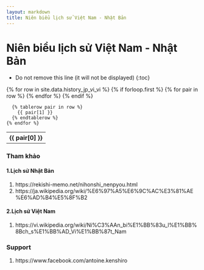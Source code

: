 ```yaml
---
layout: markdown
title: Niên biểu lịch sử Việt Nam - Nhật Bản
---
```

<h1 class="text-center">Niên biểu lịch sử Việt Nam - Nhật Bản</h1>

* Do not remove this line (it will not be displayed)
{:toc}

<div>
  <table class="table">
    {% for row in site.data.history_jp_vi_vi %}
      {% if forloop.first %}
      <tr>
        {% for pair in row %}
          <th scope="col">{{ pair[0] }}</th>
        {% endfor %}
      </tr>
      {% endif %}

      {% tablerow pair in row %}
        {{ pair[1] }}
      {% endtablerow %}
    {% endfor %}
  </table>
</div>

<div class="mt-5">
  <div>
    <h3>Tham khảo</h3>
    <h4>1.Lịch sử Nhật Bản</h4>
    <ol>
      <li>https://rekishi-memo.net/nihonshi_nenpyou.html</li>
      <li>https://ja.wikipedia.org/wiki/%E6%97%A5%E6%9C%AC%E3%81%AE%E6%AD%B4%E5%8F%B2
      </li>
    </ol>
    <h4>2.Lịch sử Việt Nam</h4>
    <ol>
      <li>https://vi.wikipedia.org/wiki/Ni%C3%AAn_bi%E1%BB%83u_l%E1%BB%8Bch_s%E1%BB%AD_Vi%E1%BB%87t_Nam</li>
    </ol>
  </div>

  <div>
    <h3>Support</h3>
    <ol>
      <li>https://www.facebook.com/antoine.kenshiro</li>
    </ol>
  </div>
</div>